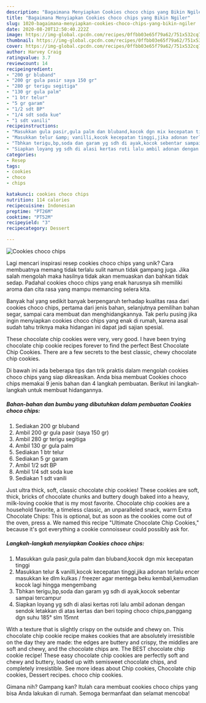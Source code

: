```yaml
---
description: "Bagaimana Menyiapkan Cookies choco chips yang Bikin Ngiler"
title: "Bagaimana Menyiapkan Cookies choco chips yang Bikin Ngiler"
slug: 1020-bagaimana-menyiapkan-cookies-choco-chips-yang-bikin-ngiler
date: 2020-08-20T12:50:40.222Z
image: https://img-global.cpcdn.com/recipes/0ffbb03e65f79a62/751x532cq70/cookies-choco-chips-foto-resep-utama.jpg
thumbnail: https://img-global.cpcdn.com/recipes/0ffbb03e65f79a62/751x532cq70/cookies-choco-chips-foto-resep-utama.jpg
cover: https://img-global.cpcdn.com/recipes/0ffbb03e65f79a62/751x532cq70/cookies-choco-chips-foto-resep-utama.jpg
author: Harvey Craig
ratingvalue: 3.7
reviewcount: 14
recipeingredient:
- "200 gr bluband"
- "200 gr gula pasir saya 150 gr"
- "280 gr terigu segitiga"
- "130 gr gula palm"
- "1 btr telur"
- "5 gr garam"
- "1/2 sdt BP"
- "1/4 sdt soda kue"
- "1 sdt vanili"
recipeinstructions:
- "Masukkan gula pasir,gula palm dan bluband,kocok dgn mix kecepatan tinggi"
- "Masukkan telur &amp; vanilli,kocok kecepatan tinggi,jika adonan terlalu encer masukkan ke dlm kulkas / freezer agar mentega beku kembali,kemudian kocok lagi hingga mengembang"
- "Tbhkan terigu,bp,soda dan garam yg sdh di ayak,kocok sebentar sampai tercampur"
- "Siapkan loyang yg sdh di alasi kertas roti lalu ambil adonan dengan sendok letakkan di atas kertas dan beri toping choco chips,panggang dgn suhu 185° slm 15mnt"
categories:
- Resep
tags:
- cookies
- choco
- chips

katakunci: cookies choco chips 
nutrition: 114 calories
recipecuisine: Indonesian
preptime: "PT26M"
cooktime: "PT52M"
recipeyield: "3"
recipecategory: Dessert

---
```



![Cookies choco chips](https://img-global.cpcdn.com/recipes/0ffbb03e65f79a62/751x532cq70/cookies-choco-chips-foto-resep-utama.jpg)

Lagi mencari inspirasi resep cookies choco chips yang unik? Cara membuatnya memang tidak terlalu sulit namun tidak gampang juga. Jika salah mengolah maka hasilnya tidak akan memuaskan dan bahkan tidak sedap. Padahal cookies choco chips yang enak harusnya sih memiliki aroma dan cita rasa yang mampu memancing selera kita.

Banyak hal yang sedikit banyak berpengaruh terhadap kualitas rasa dari cookies choco chips, pertama dari jenis bahan, selanjutnya pemilihan bahan segar, sampai cara membuat dan menghidangkannya. Tak perlu pusing jika ingin menyiapkan cookies choco chips yang enak di rumah, karena asal sudah tahu triknya maka hidangan ini dapat jadi sajian spesial.

These chocolate chip cookies were very, very good. I have been trying chocolate chip cookie recipes forever to find the perfect Best Chocolate Chip Cookies. There are a few secrets to the best classic, chewy chocolate chip cookies.


Di bawah ini ada beberapa tips dan trik praktis dalam mengolah cookies choco chips yang siap dikreasikan. Anda bisa membuat Cookies choco chips memakai 9 jenis bahan dan 4 langkah pembuatan. Berikut ini langkah-langkah untuk membuat hidangannya.

<!--inarticleads1-->

##### Bahan-bahan dan bumbu yang dibutuhkan dalam pembuatan Cookies choco chips:

1. Sediakan 200 gr bluband
1. Ambil 200 gr gula pasir (saya 150 gr)
1. Ambil 280 gr terigu segitiga
1. Ambil 130 gr gula palm
1. Sediakan 1 btr telur
1. Sediakan 5 gr garam
1. Ambil 1/2 sdt BP
1. Ambil 1/4 sdt soda kue
1. Sediakan 1 sdt vanili


Just ultra thick, soft, classic chocolate chip cookies! These cookies are soft, thick, bricks of chocolate chunks and buttery dough baked into a heavy, milk-loving cookie that is my most favorite. Chocolate chip cookies are a household favorite, a timeless classic, an unparalleled snack, warm Extra Chocolate Chips: This is optional, but as soon as the cookies come out of the oven, press a. We named this recipe &#34;Ultimate Chocolate Chip Cookies,&#34; because it&#39;s got everything a cookie connoisseur could possibly ask for. 

<!--inarticleads2-->

##### Langkah-langkah menyiapkan Cookies choco chips:

1. Masukkan gula pasir,gula palm dan bluband,kocok dgn mix kecepatan tinggi
1. Masukkan telur &amp; vanilli,kocok kecepatan tinggi,jika adonan terlalu encer masukkan ke dlm kulkas / freezer agar mentega beku kembali,kemudian kocok lagi hingga mengembang
1. Tbhkan terigu,bp,soda dan garam yg sdh di ayak,kocok sebentar sampai tercampur
1. Siapkan loyang yg sdh di alasi kertas roti lalu ambil adonan dengan sendok letakkan di atas kertas dan beri toping choco chips,panggang dgn suhu 185° slm 15mnt


With a texture that is slightly crispy on the outside and chewy on. This chocolate chip cookie recipe makes cookies that are absolutely irresistible on the day they are made: the edges are buttery and crispy, the middles are soft and chewy, and the chocolate chips are. The BEST chocolate chip cookie recipe! These easy chocolate chip cookies are perfectly soft and chewy and buttery, loaded up with semisweet chocolate chips, and completely irresistible. See more ideas about Chip cookies, Chocolate chip cookies, Dessert recipes. choco chip cookies. 

Gimana nih? Gampang kan? Itulah cara membuat cookies choco chips yang bisa Anda lakukan di rumah. Semoga bermanfaat dan selamat mencoba!
